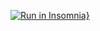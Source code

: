 [![Run in Insomnia}](https://insomnia.rest/images/run.svg)](https://insomnia.rest/run/?label=Deasafio-Node-Ignite&uri=https%3A%2F%2Fraw.githubusercontent.com%2FRodrigoSenna88%2Fdesafio-node-ignite%2Fmain%2Fexport.json)